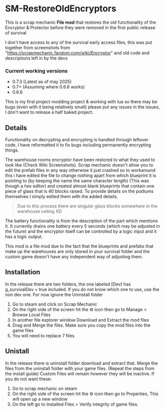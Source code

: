# SM-RestoreOldEncryptors
This is a scrap mechanic **File mod** that restores the old functionality of the Encryptor & Protector before they were removed in the first public release of survival

I don't have access to any of the survival early access files, this was put together from screenshots from "https://scrapmechanic.fandom.com/wiki/Encryptor" and old code and descriptions left in by the devs

### Current working versions
- 0.7.3 (Latest as of may 2025)
- 0.7+ (Assuming where 0.6.6 works)
- 0.6.6

This is my first project modding project & working with lua so there may be bugs (even with it being relatively small) please put any issues in the issues, I don't want to release a half baked project.

## Details
Functionality on decrypting and encrypting is handled through leftover code, I have reformatted it to fix bugs including permanently encrypting things.

The warehouse rooms encryptor have been restored to what they used to look like (Check Wiki Screenshots). Scrap mechanic doesn't allow you to edit the prefab files in any way otherwise it just crashed so to workaround this i have edited the file to change nothing apart from which blueprint it is pointing to (by keeping the name the same character length) (This was though a hex editor) and created almost blank blueprints that contain one piece of glass that is 40 blocks raised. To provide details on the podiums themselves I simply edited them with the added details.
> Due to this process there are singular glass blocks somewhere in the warehouse ceiling XD

The battery functionality is from the description of the part which mentions it. It currently drains one battery every 5 seconds (which may be adjusted in the future) and the encryptor itself can be controlled by a logic input and it has a logic output.

This mod is a file mod due to the fact that the blueprints and prefabs that make up the warehouses are only stored in your survival folder and the custom game doesn't have any independent way of adjusting them.

## Installation
In the release there are two folders, the one labeled [Dev] has g_survivalDev = true included. If you do not know which one to use, use the non dev one. For now ignore the Uninstall folder
1. Go to steam and click on Scrap Mechanic
2. On the right side of the screen hit the ⚙ icon then go to Manage > Browse Local Files
3. In another file explorer window Download and Extract the mod files
4. Drag and Merge the files. Make sure you copy the mod files into the game files
5. You will need to replace 7 files

## Unistall
In the release there is uninstall folder download and extract that.
Merge the files from the uninstall folder with your game files. (Repeat the steps from the install guide)
Custom Files will remain however they will be inactive. If you do not want these:
1. Go to scrap mechanic on steam
2. On the right side of the screen hit the ⚙ icon then go to Properties, This will open up a new window
3. On the left go to Installed Files > Verify integrity of game files.
